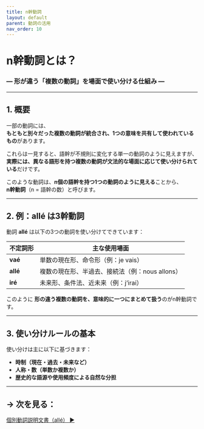 ```yaml
---
title: n幹動詞
layout: default
parent: 動詞の活用
nav_order: 10
---
```


# n幹動詞とは？  
### ― 形が違う「複数の動詞」を場面で使い分ける仕組み ―

---

## 1. 概要

一部の動詞には、  
**もともと別々だった複数の動詞が統合され、1つの意味を共有して使われているもの**があります。

これらは一見すると、語幹が不規則に変化する単一の動詞のように見えますが、  
**実際には、異なる語形を持つ複数の動詞が文法的な場面に応じて使い分けられている**だけです。

このような動詞は、**n個の語幹を持つ1つの動詞のように見える**ことから、  
**n幹動詞**（n = 語幹の数）と呼びます。


---

## 2. 例：allé は3幹動詞

動詞 **allé** は以下の3つの動詞を使い分けてできています：

| 不定詞形    | 主な使用場面                                                   |
|-------------|----------------------------------------------------------------|
| **vaé**    | 単数の現在形、命令形（例：je vais）                            |
| **allé**   | 複数の現在形、半過去、接続法（例：nous allons）                |
| **iré**    | 未来形、条件法、近未来（例：j’irai）     |

このように **形の違う複数の動詞を、意味的に一つにまとめて扱う**のがn幹動詞です。

---

## 3. 使い分けルールの基本

使い分けは主に以下に基づきます：

- **時制（現在・過去・未来など）**
- **人称・数（単数か複数か）**
- **歴史的な語源や使用頻度による自然な分担**

---

## → 次を見る：  
[個別動詞説明文書（allé） ▶](#文書②)